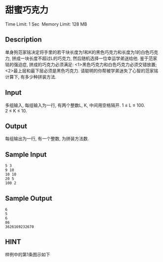 # 甜蜜巧克力
Time Limit: 1 Sec  Memory Limit: 128 MB


## Description
单身狗范家铭决定将手里的若干块长度为1和K的黑色巧克力和长度为1的白色巧克力, 拼成一块长度不超过L的巧克力, 然后随机选择一位幸运学弟送给他. 鉴于范家铭的强迫症, 拼成的巧克力必须满足:
<1>黑色巧克力和白色巧克力必须交错放置;
<2>最上层和最下层必须是黑色巧克力.
请聪明的你帮被学弟迷失了心智的范家铭计算下, 有多少种拼装方法.


## Input
多组输入, 每组输入为一行, 有两个整数L, K, 中间用空格隔开.
1 ≤ L ≤ 100.
2 ≤ K ≤ 10.


## Output
每组输出为一行, 有一个整数, 为拼装方法数.


## Sample Input
```
5 3
9 10
10 10
20 5
100 2

```
## Sample Output
```
6
5
6
86
3626169232670

```

## HINT
样例中的第1条图示如下

